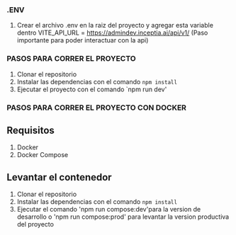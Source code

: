 ### .ENV

1. Crear el archivo .env en la raiz del proyecto y agregar esta variable dentro VITE_API_URL = https://admindev.inceptia.ai/api/v1/ (Paso importante para poder interactuar con la api)

### PASOS PARA CORRER EL PROYECTO

1. Clonar el repositorio
2. Instalar las dependencias con el comando `npm install`
3. Ejecutar el proyecto con el comando `npm run dev'

### PASOS PARA CORRER EL PROYECTO CON DOCKER

## Requisitos

1. Docker <!--https://docs.docker.com/engine/install/-->
2. Docker Compose <!-- DOCS https://docs.docker.com/compose/install/ -->

## Levantar el contenedor

1. Clonar el repositorio
2. Instalar las dependencias con el comando `npm install`
3. Ejecutar el comando 'npm run compose:dev'para la version de desarrollo o 'npm run compose:prod' para levantar la version productiva del proyecto

